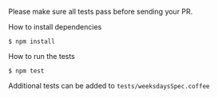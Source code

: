 Please make sure all tests pass before sending your PR.

How to install dependencies
```shell
$ npm install
```

How to run the tests
```shell
$ npm test
```

Additional tests can be added to `tests/weeksdaysSpec.coffee`